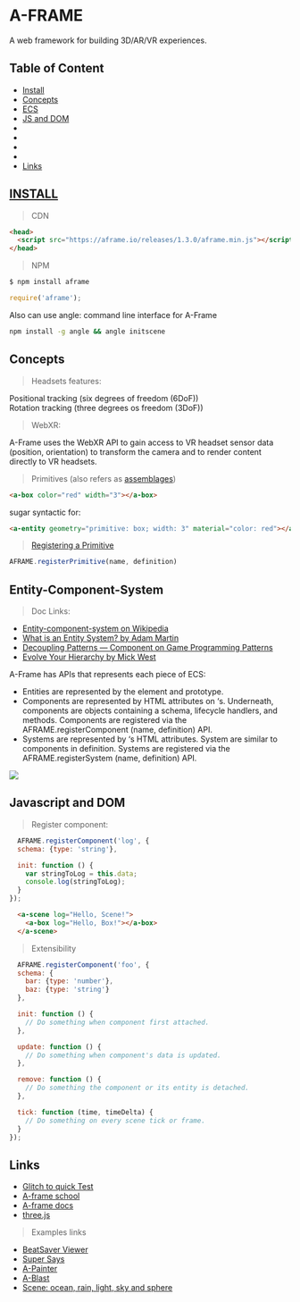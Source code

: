 # A-FRAME
A web framework for building 3D/AR/VR experiences.
## Table of Content
* [Install](#install)
* [Concepts](#concepts)
* [ECS](#entity-component-system)
* [JS and DOM](#javascript-and-dom)
* []()
* []()
* []()
* []()
* [Links](#links)

## [INSTALL](https://aframe.io/docs/1.3.0/introduction/installation.html)
> CDN    
```html
<head>
  <script src="https://aframe.io/releases/1.3.0/aframe.min.js"></script>
</head>
```
> NPM   
```bash
$ npm install aframe
```
```javascript
require('aframe');
```
Also can use angle: command line interface for A-Frame
```bash
npm install -g angle && angle initscene
```
## Concepts
> Headsets features:   

Positional tracking (six degrees of freedom (6DoF))   
Rotation tracking (three degrees os freedom (3DoF))   

> WebXR:    

A-Frame uses the WebXR API to gain access to VR headset sensor data (position, orientation) to transform the camera and to render content directly to VR headsets.
> Primitives (also refers as [assemblages](http://vasir.net/blog/game-development/how-to-build-entity-component-system-in-javascript))

```html
<a-box color="red" width="3"></a-box>
```
sugar syntactic for:
```html
<a-entity geometry="primitive: box; width: 3" material="color: red"></a-entity>
```

> [Registering a Primitive](https://aframe.io/docs/1.3.0/introduction/html-and-primitives.html#registering-a-primitive)
```javascript
AFRAME.registerPrimitive(name, definition)
```
## Entity-Component-System
> Doc Links:
* [Entity-component-system on Wikipedia](https://en.wikipedia.org/wiki/Entity_component_system)
* [What is an Entity System? by Adam Martin](http://t-machine.org/index.php/2007/11/11/entity-systems-are-the-future-of-mmog-development-part-2/)
* [Decoupling Patterns — Component on Game Programming Patterns](http://gameprogrammingpatterns.com/component.html)
* [Evolve Your Hierarchy by Mick West](https://cowboyprogramming.com/2007/01/05/evolve-your-heirachy/)

A-Frame has APIs that represents each piece of ECS:   
 * Entities are represented by the <a-entity> element and prototype.   
 * Components are represented by HTML attributes on <a-entity>‘s. Underneath, components are objects containing a schema, lifecycle handlers, and methods. Components are registered via the AFRAME.registerComponent (name, definition) API.   
 * Systems are represented by <a-scene>‘s HTML attributes. System are similar to components in definition. Systems are registered via the AFRAME.registerSystem (name, definition) API.   
     
![](https://cloud.githubusercontent.com/assets/674727/25463804/896c04c2-2aad-11e7-8015-2fc84118a01c.gif)   
    
## Javascript and DOM
> Register component:   
```javascript
  AFRAME.registerComponent('log', {
  schema: {type: 'string'},

  init: function () {
    var stringToLog = this.data;
    console.log(stringToLog);
  }
});
```
```html
  <a-scene log="Hello, Scene!">
    <a-box log="Hello, Box!"></a-box>
  </a-scene>
```
> Extensibility
```javascript
  AFRAME.registerComponent('foo', {
  schema: {
    bar: {type: 'number'},
    baz: {type: 'string'}
  },

  init: function () {
    // Do something when component first attached.
  },

  update: function () {
    // Do something when component's data is updated.
  },

  remove: function () {
    // Do something the component or its entity is detached.
  },

  tick: function (time, timeDelta) {
    // Do something on every scene tick or frame.
  }
});  
```


## Links
* [Glitch to quick Test](https://glitch.com/edit/#!/reliable-righteous-belt?path=index.html%3A6%3A8)
* [A-frame school](https://aframe.io/)   
* [A-frame docs](https://aframe.io/docs/1.3.0/introduction/)
* [three.js](https://threejs.org/)
  
> Examples links    
* [BeatSaver Viewer](https://github.com/supermedium/beatsaver-viewer/)
* [Super Says](https://github.com/supermedium/supersays/)
* [A-Painter](https://github.com/aframevr/a-painter/)
* [A-Blast](https://github.com/aframevr/a-blast/)
* [Scene: ocean, rain, light, sky and sphere](https://glitch.com/edit/#!/mirror-abstracted-silkworm)
